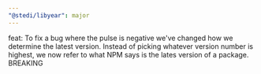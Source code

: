 ```yaml
---
"@stedi/libyear": major
---
```


feat: To fix a bug where the pulse is negative we've changed how we determine the latest version. Instead of picking whatever version number is highest, we now refer to what NPM says is the lates version of a package. BREAKING
